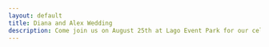 ```yaml
---
layout: default
title: Diana and Alex Wedding
description: Come join us on August 25th at Lago Event Park for our celebration
---
```


